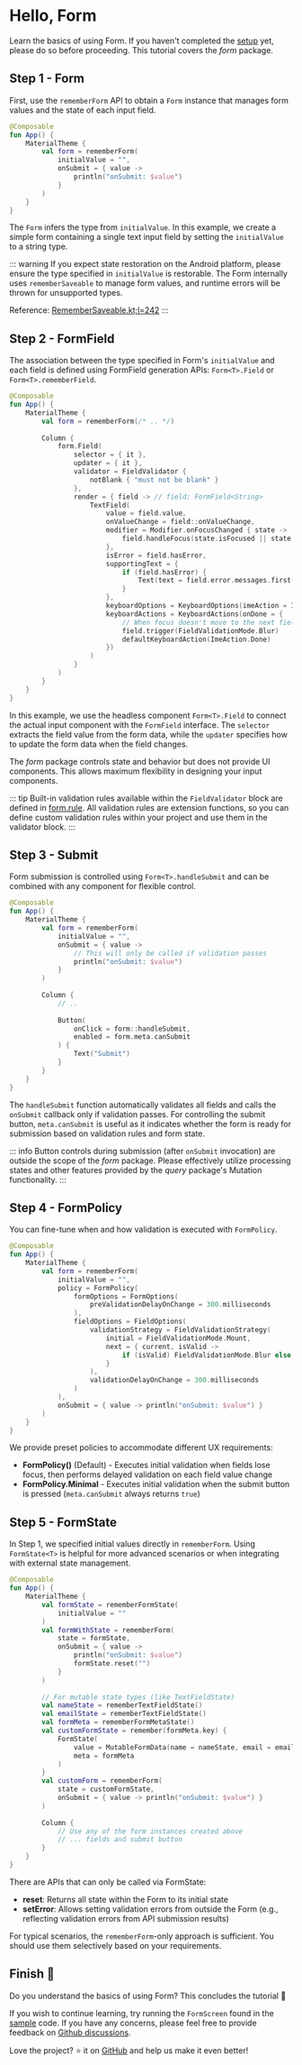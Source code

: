# Hello, Form

Learn the basics of using Form.
If you haven't completed the [setup](/guide/getting-started.html#download) yet, please do so before proceeding.
This tutorial covers the *form* package.


## Step 1 - Form

First, use the `rememberForm` API to obtain a `Form` instance that manages form values and the state of each input field.

```kotlin
@Composable
fun App() {
    MaterialTheme {
        val form = rememberForm(
            initialValue = "",
            onSubmit = { value ->
                println("onSubmit: $value")
            }
        )
    }
}
```

The `Form` infers the type from `initialValue`.
In this example, we create a simple form containing a single text input field by setting the `initialValue` to a string type.

::: warning
If you expect state restoration on the Android platform, please ensure the type specified in `initialValue` is restorable.
The Form internally uses `rememberSaveable` to manage form values, and runtime errors will be thrown for unsupported types.

Reference: [RememberSaveable.kt;l=242](https://cs.android.com/androidx/platform/frameworks/support/+/d0c824e32f7ac2012d926e7dbc1fc246a72c9bae:compose/runtime/runtime-saveable/src/commonMain/kotlin/androidx/compose/runtime/saveable/RememberSaveable.kt;l=242)
:::


## Step 2 - FormField

The association between the type specified in Form's `initialValue` and each field is defined using FormField generation APIs: `Form<T>.Field` or `Form<T>.rememberField`.

```kotlin
@Composable
fun App() {
    MaterialTheme {
        val form = rememberForm(/* .. */)
        
        Column {
            form.Field(
                selector = { it },
                updater = { it },
                validator = FieldValidator {
                    notBlank { "must not be blank" }
                },
                render = { field -> // field: FormField<String>
                    TextField(
                        value = field.value,
                        onValueChange = field::onValueChange,
                        modifier = Modifier.onFocusChanged { state ->
                            field.handleFocus(state.isFocused || state.hasFocus)
                        },
                        isError = field.hasError,
                        supportingText = {
                            if (field.hasError) {
                                Text(text = field.error.messages.first(), color = MaterialTheme.colorScheme.error)
                            }
                        },
                        keyboardOptions = KeyboardOptions(imeAction = ImeAction.Done),
                        keyboardActions = KeyboardActions(onDone = {
                            // When focus doesn't move to the next field, you need to manually trigger validation
                            field.trigger(FieldValidationMode.Blur)
                            defaultKeyboardAction(ImeAction.Done)
                        })
                    )
                }
            )
        }
    }
}
```

In this example, we use the headless component `Form<T>.Field` to connect the actual input component with the `FormField` interface.
The `selector` extracts the field value from the form data, while the `updater` specifies how to update the form data when the field changes.

The *form* package controls state and behavior but does not provide UI components. This allows maximum flexibility in designing your input components.

::: tip
Built-in validation rules available within the `FieldValidator` block are defined in [form.rule](https://github.com/soil-kt/soil/tree/main/soil-form/src/commonMain/kotlin/soil/form/rule).
All validation rules are extension functions, so you can define custom validation rules within your project and use them in the validator block.
:::


## Step 3 - Submit

Form submission is controlled using `Form<T>.handleSubmit` and can be combined with any component for flexible control.

```kotlin
@Composable
fun App() {
    MaterialTheme {
        val form = rememberForm(
            initialValue = "",
            onSubmit = { value -> 
                // This will only be called if validation passes
                println("onSubmit: $value") 
            }
        )
        
        Column {
            // ..
            
            Button(
                onClick = form::handleSubmit,
                enabled = form.meta.canSubmit
            ) {
                Text("Submit")
            }
        }
    }
}
```

The `handleSubmit` function automatically validates all fields and calls the `onSubmit` callback only if validation passes.
For controlling the submit button, `meta.canSubmit` is useful as it indicates whether the form is ready for submission based on validation rules and form state.

::: info
Button controls during submission (after `onSubmit` invocation) are outside the scope of the *form* package.
Please effectively utilize processing states and other features provided by the *query* package's Mutation functionality.
:::


## Step 4 - FormPolicy

You can fine-tune when and how validation is executed with `FormPolicy`.

```kotlin
@Composable
fun App() {
    MaterialTheme {
        val form = rememberForm(
            initialValue = "",
            policy = FormPolicy(
                formOptions = FormOptions(
                    preValidationDelayOnChange = 300.milliseconds
                ),
                fieldOptions = FieldOptions(
                    validationStrategy = FieldValidationStrategy(
                        initial = FieldValidationMode.Mount,
                        next = { current, isValid ->
                            if (isValid) FieldValidationMode.Blur else FieldValidationMode.Change
                        }
                    ),
                    validationDelayOnChange = 300.milliseconds
                )
            ),
            onSubmit = { value -> println("onSubmit: $value") }
        )
    }
}
```

We provide preset policies to accommodate different UX requirements:

- **FormPolicy()** (Default) - Executes initial validation when fields lose focus, then performs delayed validation on each field value change
- **FormPolicy.Minimal** - Executes initial validation when the submit button is pressed (`meta.canSubmit` always returns `true`)


## Step 5 - FormState

In Step 1, we specified initial values directly in `rememberForm`.
Using `FormState<T>` is helpful for more advanced scenarios or when integrating with external state management.

```kotlin
@Composable  
fun App() {
    MaterialTheme {
        val formState = rememberFormState(
            initialValue = ""
        )
        val formWithState = rememberForm(
            state = formState,
            onSubmit = { value -> 
                println("onSubmit: $value")
                formState.reset("")
            }
        )
        
        // For mutable state types (like TextFieldState)
        val nameState = rememberTextFieldState()
        val emailState = rememberTextFieldState()
        val formMeta = rememberFormMetaState()
        val customFormState = remember(formMeta.key) {
            FormState(
                value = MutableFormData(name = nameState, email = emailState),
                meta = formMeta
            )
        }
        val customForm = rememberForm(
            state = customFormState,
            onSubmit = { value -> println("onSubmit: $value") }
        )
        
        Column {
            // Use any of the form instances created above
            // ... fields and submit button
        }
    }
}
```

There are APIs that can only be called via FormState:

- **reset**: Returns all state within the Form to its initial state
- **setError**: Allows setting validation errors from outside the Form (e.g., reflecting validation errors from API submission results)

For typical scenarios, the `rememberForm`-only approach is sufficient. You should use them selectively based on your requirements.


## Finish :checkered_flag:

Do you understand the basics of using Form? This concludes the tutorial :confetti_ball:

If you wish to continue learning, try running the `FormScreen` found in the [sample](https://github.com/soil-kt/soil/tree/1.0.0-alpha13/sample/) code.
If you have any concerns, please feel free to provide feedback on [Github discussions](https://github.com/soil-kt/soil/discussions).

Love the project? :star: it on [GitHub](https://github.com/soil-kt/soil) and help us make it even better!
